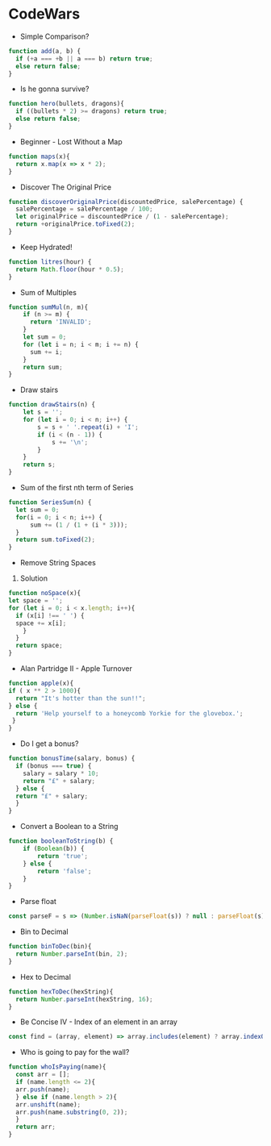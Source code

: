 # CodeWars
* Simple Comparison?
```javascript
function add(a, b) {
  if (+a === +b || a === b) return true;
  else return false;
}
```
* Is he gonna survive?
```javascript
function hero(bullets, dragons){
  if ((bullets * 2) >= dragons) return true;
  else return false;
}
```
* Beginner - Lost Without a Map
```javascript
function maps(x){
  return x.map(x => x * 2);
}
```
* Discover The Original Price
```javascript
function discoverOriginalPrice(discountedPrice, salePercentage) {
  salePercentage = salePercentage / 100;
  let originalPrice = discountedPrice / (1 - salePercentage);
  return +originalPrice.toFixed(2);
}
```
* Keep Hydrated!
```javascript
function litres(hour) {
  return Math.floor(hour * 0.5);
}
```
* Sum of Multiples
```javascript
function sumMul(n, m){
    if (n >= m) {
      return 'INVALID';
    }
    let sum = 0;
    for (let i = n; i < m; i += n) {
      sum += i;
    }
    return sum;
}
```
* Draw stairs
```javascript
function drawStairs(n) {
    let s = '';
    for (let i = 0; i < n; i++) {
        s = s + ' '.repeat(i) + 'I';
        if (i < (n - 1)) {
            s += '\n';
        }
    }
    return s;
}
```
* Sum of the first nth term of Series
```javascript
function SeriesSum(n) {
  let sum = 0;
  for(i = 0; i < n; i++) {
      sum += (1 / (1 + (i * 3)));
  }
  return sum.toFixed(2);
}
```
* Remove String Spaces
1. Solution 
```javascript
function noSpace(x){
let space = '';
for (let i = 0; i < x.length; i++){
  if (x[i] !== ' ') {
  space += x[i];
    }
  }
  return space;
}
```
* Alan Partridge II - Apple Turnover
```javascript
function apple(x){
if ( x ** 2 > 1000){
  return "It's hotter than the sun!!";
} else {
  return 'Help yourself to a honeycomb Yorkie for the glovebox.';
 }
}
```
* Do I get a bonus?
```javascript
function bonusTime(salary, bonus) {
  if (bonus === true) {
    salary = salary * 10;
    return "£" + salary;
  } else {
  return "£" + salary;
  }
}
```
* Convert a Boolean to a String
```javascript
function booleanToString(b) {
    if (Boolean(b)) {
        return 'true';
    } else {
        return 'false';
    }
}
```
* Parse float
```javascript
const parseF = s => (Number.isNaN(parseFloat(s)) ? null : parseFloat(s));
```
* Bin to Decimal
```javascript
function binToDec(bin){
  return Number.parseInt(bin, 2);
}
```
* Hex to Decimal
```javascript
function hexToDec(hexString){
  return Number.parseInt(hexString, 16);
}
```
* Be Concise IV - Index of an element in an array
```javascript
const find = (array, element) => array.includes(element) ? array.indexOf(element): 'Not found';
```
* Who is going to pay for the wall?
```javascript
function whoIsPaying(name){
  const arr = [];
  if (name.length <= 2){
  arr.push(name);
  } else if (name.length > 2){
  arr.unshift(name);
  arr.push(name.substring(0, 2));
  }
  return arr;
}
```